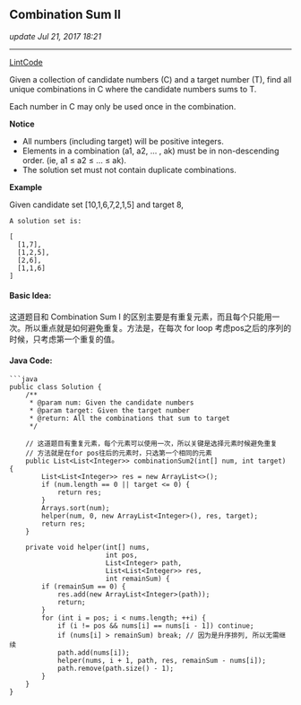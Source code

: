 ## Combination Sum II
_update Jul 21, 2017 18:21_

---
[LintCode](http://www.lintcode.com/en/problem/combination-sum-ii/)

Given a collection of candidate numbers (C) and a target number (T), find all unique combinations in C where the candidate numbers sums to T.

Each number in C may only be used once in the combination.

**Notice**

*  All numbers (including target) will be positive integers.
*  Elements in a combination (a1, a2, … , ak) must be in non-descending order. (ie, a1 ≤ a2 ≤ … ≤ ak).
*  The solution set must not contain duplicate combinations.

**Example**    

Given candidate set [10,1,6,7,2,1,5] and target 8,
    
    A solution set is:
    
    [
      [1,7],
      [1,2,5],
      [2,6],
      [1,1,6]
    ]
    
#### Basic Idea:
这道题目和 Combination Sum I 的区别主要是有重复元素，而且每个只能用一次。所以重点就是如何避免重复。方法是，在每次 for loop 考虑pos之后的序列的时候，只考虑第一个重复的值。

#### Java Code:
    ```java
    public class Solution {
        /**
         * @param num: Given the candidate numbers
         * @param target: Given the target number
         * @return: All the combinations that sum to target
         */
         
        // 这道题目有重复元素，每个元素可以使用一次，所以关键是选择元素时候避免重复
        // 方法就是在for pos往后的元素时，只选第一个相同的元素
        public List<List<Integer>> combinationSum2(int[] num, int target) {
            List<List<Integer>> res = new ArrayList<>();
            if (num.length == 0 || target <= 0) {
                return res;
            }
            Arrays.sort(num);
            helper(num, 0, new ArrayList<Integer>(), res, target);
            return res;
        }
        
        private void helper(int[] nums, 
                            int pos, 
                            List<Integer> path, 
                            List<List<Integer>> res,
                            int remainSum) {
            if (remainSum == 0) {
                res.add(new ArrayList<Integer>(path));
                return;
            }          
            for (int i = pos; i < nums.length; ++i) {
                if (i != pos && nums[i] == nums[i - 1]) continue;
                if (nums[i] > remainSum) break; // 因为是升序排列, 所以无需继续
                path.add(nums[i]);
                helper(nums, i + 1, path, res, remainSum - nums[i]);
                path.remove(path.size() - 1);
            }
        }
    }
```
    
